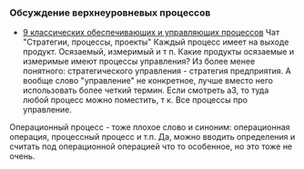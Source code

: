 ### Обсуждение верхнеуровневых процессов
- [9 классических обеспечивающих  и управляющих процессов](https://t.me/c/2098862649/973) Чат "Стратегии, процессы, проекты"
Каждый процесс имеет на выходе продукт. Осязаемый, измеримый и т п. Какие продукты осязаемые и измеримые имеют процессы управления? Из более менее понятного: стратегического управления - стратегия предприятия. 
А вообще слово "управление" не конкретное, лучше вместо него использовать более четкий термин. 
Если смотреть а3, то туда любой процесс можно поместить, т к. Все процессы про управление.

Операционный процесс - тоже плохое слово и синоним: операционная операция, процессный процесс и т.п. 
Да, можно вводить определения и считать под операционной операцией что то особенное, но это тоже не очень.
